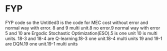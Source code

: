 # FYP
FYP code
so the Untitled3 is the code for MEC cost without error and normal way with error.
8 and 9 multi unit.8 no error.9 normal way with error
5 and 10 are Ergodic Stochastic Optimization(ESO).5 is one unit 10 is multi units.
18-3 and 18-4 are Q-learning.18-3 one unit.18-4 multi units
19 and 19-1 are DQN.19 one unit.19-1 multi units
